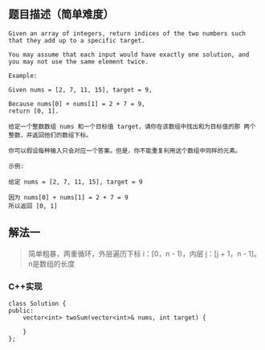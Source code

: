 ## 题目描述（简单难度）

```
Given an array of integers, return indices of the two numbers such that they add up to a specific target.

You may assume that each input would have exactly one solution, and you may not use the same element twice.

Example:

Given nums = [2, 7, 11, 15], target = 9,

Because nums[0] + nums[1] = 2 + 7 = 9,
return [0, 1].
```

```
给定一个整数数组 nums 和一个目标值 target，请你在该数组中找出和为目标值的那 两个 整数，并返回他们的数组下标。

你可以假设每种输入只会对应一个答案。但是，你不能重复利用这个数组中同样的元素。

示例:

给定 nums = [2, 7, 11, 15], target = 9

因为 nums[0] + nums[1] = 2 + 7 = 9
所以返回 [0, 1]
```

## 解法一

> 简单粗暴，两重循环，外层遍历下标 i：\[0，n - 1\)，内层 j：\[j + 1，n - 1\]。n是数组的长度

### C++实现

```
class Solution {
public:
    vector<int> twoSum(vector<int>& nums, int target) {

    }
};
```




